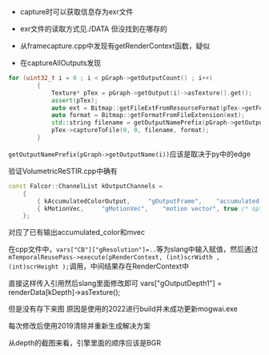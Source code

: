 + capture时可以获取信息存为exr文件
+ exr文件的读取方式见./DATA
但没找到在哪存的

+ 从framecapture.cpp中发现有getRenderContext函数，疑似

+ 在captureAllOutputs发现
```c++
for (uint32_t i = 0 ; i < pGraph->getOutputCount() ; i++)
        {
            Texture* pTex = pGraph->getOutput(i)->asTexture().get();
            assert(pTex);
            auto ext = Bitmap::getFileExtFromResourceFormat(pTex->getFormat());
            auto format = Bitmap::getFormatFromFileExtension(ext);
            std::string filename = getOutputNamePrefix(pGraph->getOutputName(i)) + std::to_string(gpFramework->getGlobalClock().getFrame()) + "." + ext;
            pTex->captureToFile(0, 0, filename, format);
        }
```
`getOutputNamePrefix(pGraph->getOutputName(i))`应该是取决于py中的edge

验证VolumetricReSTIR.cpp中确有
```c++
const Falcor::ChannelList kOutputChannels =
    {
        { kAccumulatedColorOutput,     "gOutputFrame",    "accumulated output color (linear)", true /* optional */      },
        { kMotionVec,     "gMotionVec",    "motion vector", true /* optional */, ResourceFormat::RG32Float      }
    };
```
对应了已有输出accumulated_color和mvec


在cpp文件中，`vars["CB"]["gResolution"]=..`等为slang中输入赋值，然后通过`mTemporalReusePass->execute(pRenderContext, (int)scrWidth , (int)scrHeight );`调用，中间结果存在RenderContext中

直接这样传入引用然后slang里面修改即可
vars["gOutputDepth1"] = renderData[kDepth]->asTexture();

但是没有存下来图
原因是使用的2022进行build并未成功更新mogwai.exe

每次修改后使用2019清除并重新生成解决方案

从depth的截图来看，引擎里面的顺序应该是BGR